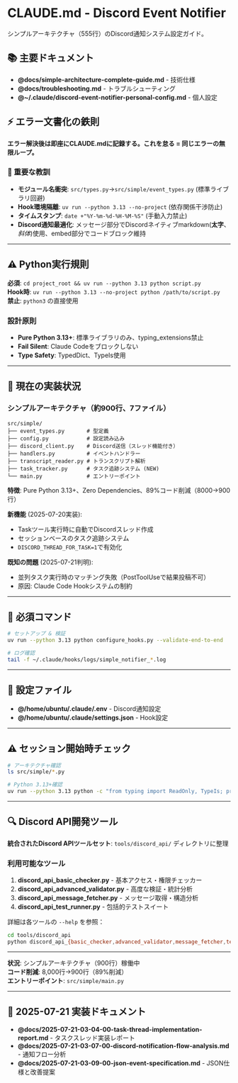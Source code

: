 # CLAUDE.md - Discord Event Notifier

シンプルアーキテクチャ（555行）のDiscord通知システム設定ガイド。

## 📚 主要ドキュメント

- **@docs/simple-architecture-complete-guide.md** - 技術仕様
- **@docs/troubleshooting.md** - トラブルシューティング
- **@~/.claude/discord-event-notifier-personal-config.md** - 個人設定

## ⚡ エラー文書化の鉄則

**エラー解決後は即座にCLAUDE.mdに記録する。これを怠る = 同じエラーの無限ループ。**

### 📝 重要な教訓

- **モジュール名衝突**: `src/types.py`→`src/simple/event_types.py` (標準ライブラリ回避)
- **Hook環境隔離**: `uv run --python 3.13 --no-project` (依存関係干渉防止)
- **タイムスタンプ**: `date +"%Y-%m-%d-%H-%M-%S"` (手動入力禁止)
- **Discord通知最適化**: メッセージ部分でDiscordネイティブmarkdown(**太字**、*斜体*)使用、embed部分でコードブロック維持

---

## ⚠️ Python実行規則

**必須**: `cd project_root && uv run --python 3.13 python script.py`  
**Hook時**: `uv run --python 3.13 --no-project python /path/to/script.py`  
**禁止**: `python3` の直接使用

### 設計原則
- **Pure Python 3.13+**: 標準ライブラリのみ、typing_extensions禁止
- **Fail Silent**: Claude Codeをブロックしない
- **Type Safety**: TypedDict、TypeIs使用

---

## 🚨 現在の実装状況

### シンプルアーキテクチャ（約900行、7ファイル）
```
src/simple/
├── event_types.py       # 型定義
├── config.py            # 設定読み込み
├── discord_client.py    # Discord送信（スレッド機能付き）
├── handlers.py          # イベントハンドラー
├── transcript_reader.py # トランスクリプト解析
├── task_tracker.py      # タスク追跡システム (NEW)
└── main.py              # エントリーポイント
```

**特徴**: Pure Python 3.13+、Zero Dependencies、89%コード削減（8000→900行）

**新機能** (2025-07-20実装):
- Taskツール実行時に自動でDiscordスレッド作成
- セッションベースのタスク追跡システム
- `DISCORD_THREAD_FOR_TASK=1`で有効化

**既知の問題** (2025-07-21判明):
- 並列タスク実行時のマッチング失敗（PostToolUseで結果投稿不可）
- 原因: Claude Code Hookシステムの制約

---

## 🔧 必須コマンド

```bash
# セットアップ & 検証
uv run --python 3.13 python configure_hooks.py --validate-end-to-end

# ログ確認
tail -f ~/.claude/hooks/logs/simple_notifier_*.log
```

---

## 📁 設定ファイル

- **@/home/ubuntu/.claude/.env** - Discord通知設定
- **@/home/ubuntu/.claude/settings.json** - Hook設定

---

## ⚠️ セッション開始時チェック

```bash
# アーキテクチャ確認  
ls src/simple/*.py

# Python 3.13+確認
uv run --python 3.13 python -c "from typing import ReadOnly, TypeIs; print('OK')"
```

---

## 🔍 Discord API開発ツール

**統合されたDiscord APIツールセット**: `tools/discord_api/` ディレクトリに整理

### 利用可能なツール

1. **discord_api_basic_checker.py** - 基本アクセス・権限チェッカー
2. **discord_api_advanced_validator.py** - 高度な検証・統計分析
3. **discord_api_message_fetcher.py** - メッセージ取得・構造分析
4. **discord_api_test_runner.py** - 包括的テストスイート

詳細は各ツールの `--help` を参照：

```bash
cd tools/discord_api
python discord_api_{basic_checker,advanced_validator,message_fetcher,test_runner}.py --help
```

---

**状況**: シンプルアーキテクチャ（900行）稼働中  
**コード削減**: 8,000行→900行（89%削減）  
**エントリーポイント**: `src/simple/main.py`

---

## 📄 2025-07-21 実装ドキュメント

- **@docs/2025-07-21-03-04-00-task-thread-implementation-report.md** - タスクスレッド実装レポート
- **@docs/2025-07-21-03-07-00-discord-notification-flow-analysis.md** - 通知フロー分析
- **@docs/2025-07-21-03-09-00-json-event-specification.md** - JSON仕様と改善提案
